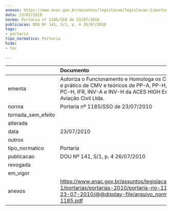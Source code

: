 ```yaml
---
anexos: https://www.anac.gov.br/assuntos/legislacao/legislacao-1/portarias/portarias-2010/portaria-no-1185-sso-de-23-07-2010/@@display-file/arquivo_norma/PA2010-1185.pdf
data: 23/07/2010
norma: Portaria nº 1185/SSO de 23/07/2010
publicacao: DOU Nº 141, S/1, p. 4 26/07/2010
tags:
- portaria
tipo_normatico: Portaria
hide: 
- toc 
 
---
```


|                    | Documento                                                                                                                                                                      |
|:-------------------|:-------------------------------------------------------------------------------------------------------------------------------------------------------------------------------|
| ementa             | Autoriza o Funcionamento e Homologa os Cursos teórico e prático de CMV e teóricos de PP-A, PP-H, PC-A/IFR, PC-H, IFR, INV-A e INV-H da ACES HIGH Escola de Aviação Civil Ltda. |
| norma              | Portaria nº 1185/SSO de 23/07/2010                                                                                                                                             |
| tornada_sem_efeito |                                                                                                                                                                                |
| alterada           |                                                                                                                                                                                |
| data               | 23/07/2010                                                                                                                                                                     |
| outros             |                                                                                                                                                                                |
| tipo_normatico     | Portaria                                                                                                                                                                       |
| publicacao         | DOU Nº 141, S/1, p. 4 26/07/2010                                                                                                                                               |
| revogada           |                                                                                                                                                                                |
| em_vigor           |                                                                                                                                                                                |
| anexos             | https://www.anac.gov.br/assuntos/legislacao/legislacao-1/portarias/portarias-2010/portaria-no-1185-sso-de-23-07-2010/@@display-file/arquivo_norma/PA2010-1185.pdf              |